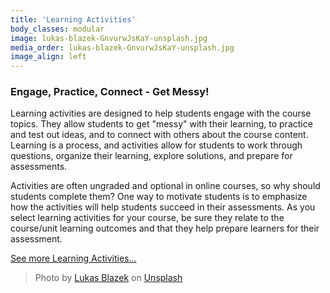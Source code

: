 ```yaml
---
title: 'Learning Activities'
body_classes: modular
image: lukas-blazek-GnvurwJsKaY-unsplash.jpg
media_order: lukas-blazek-GnvurwJsKaY-unsplash.jpg
image_align: left
---
```


### Engage, Practice, Connect - Get Messy!
Learning activities are designed to help students engage with the course topics.  They allow students to get "messy" with their learning, to practice and test out ideas, and to connect with others about the course content. Learning is a process, and activities allow for students to work through questions, organize their learning, explore solutions, and prepare for assessments.   

Activities are often ungraded and optional in online courses, so why should students complete them?  One way to motivate students is to emphasize how the activities will help students succeed in their assessments. As you select learning activities for your course, be sure they relate to the course/unit learning outcomes and that they help prepare learners for their assessment.   


[See more Learning Activities...](https://multi-access.twu.ca/assessment/activities?classes=btn,mt-4,w-content,block)

> Photo by <a href="https://unsplash.com/@goumbik?utm_source=unsplash&utm_medium=referral&utm_content=creditCopyText">Lukas Blazek</a> on <a href="https://unsplash.com/s/photos/desk?utm_source=unsplash&utm_medium=referral&utm_content=creditCopyText">Unsplash</a>
